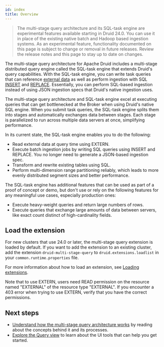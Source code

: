 ```yaml
---
id: index
title: Overview
---
```


> The multi-stage query architecture and its SQL-task engine are experimental features available starting in Druid 24.0. You can use it in place of the existing native batch and Hadoop based ingestion systems. As an experimental feature, functionality documented on this page is subject to change or removal in future releases. Review the release notes and this page to stay up to date on changes.

The multi-stage query architecture for Apache Druid includes a multi-stage distributed query engine called the SQL-task engine that extends Druid's query capabilities. With the SQL-task engine, you can write task queries that can reference [external data](./msq-queries.md#read-external-data) as well as perform ingestion with SQL [INSERT](./msq-queries.md#insert-data) and [REPLACE](./msq-queries.md#replace-data). Essentially, you can perform SQL-based ingestion instead of using JSON ingestion specs that Druid's native ingestion uses.

The multi-stage query architecture and SQL-task engine excel at executing queries that can get bottlenecked at the Broker when using Druid's native SQL engine. When you submit task queries, the SQL-task engine splits them into stages and automatically exchanges data between stages. Each stage is parallelized to run across multiple data servers at once, simplifying performance.

In its current state, the SQL-task engine enables you to do the following:

- Read external data at query time using EXTERN.
- Execute batch ingestion jobs by writing SQL queries using INSERT and REPLACE. You no longer need to generate a JSON-based ingestion spec.
- Transform and rewrite existing tables using SQL.
- Perform multi-dimension range partitioning reliably, which leads to more evenly distributed segment sizes and better performance.

The SQL-task engine has additional features that can be used as part of a proof of concept or demo, but don't use or rely on the following features for any meaningful use cases, especially production ones:

- Execute heavy-weight queries and return large numbers of rows.
- Execute queries that exchange large amounts of data between servers, like exact count distinct of high-cardinality fields.


## Load the extension

For new clusters that use 24.0 or later, the multi-stage query extension is loaded by default. If you want to add the extension to an existing cluster, add the extension `druid-multi-stage-query` to `druid.extensions.loadlist` in your `common.runtime.properties` file.

For more information about how to load an extension, see [Loading extensions](../development/extensions.md#loading-extensions).

Note that to use EXTERN, users need READ permission on the resource named "EXTERNAL" of the resource type "EXTERNAL". If you encounter a 403 error when trying to use EXTERN, verify that you have the correct permissions.

## Next steps

* [Understand how the multi-stage query architecture works](./msq-concepts.md) by reading about the concepts behind it and its processes.
* [Explore the Query view](./msq-query-ui.md) to learn about the UI tools that can help you get started.

